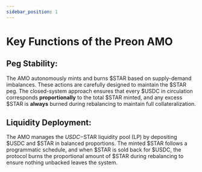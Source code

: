 ```yaml
---
sidebar_position: 1
---
```



# Key Functions of the Preon AMO

## Peg Stability:

The AMO autonomously mints and burns $STAR based on supply-demand imbalances. These actions are carefully designed to maintain the $STAR peg. The closed-system approach ensures that every $USDC in circulation corresponds **proportionally** to the total $STAR minted, and any excess $STAR is **always** burned during rebalancing to maintain full collateralization.

## Liquidity Deployment:

The AMO manages the $USDC-$STAR liquidity pool (LP) by depositing $USDC and $STAR in balanced proportions. The minted $STAR follows a programmatic schedule, and when $STAR is sold back for $USDC, the protocol burns the proportional amount of $STAR during rebalancing to ensure nothing unbacked leaves the system.